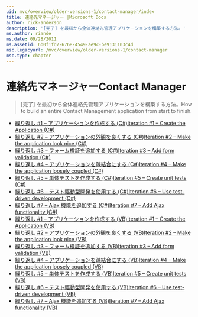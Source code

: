 ```yaml
---
uid: mvc/overview/older-versions-1/contact-manager/index
title: 連絡先マネージャー |Microsoft Docs
author: rick-anderson
description: '[完了] を最初から全体連絡先管理アプリケーションを構築する方法。'
ms.author: riande
ms.date: 09/28/2011
ms.assetid: 6b0f1fd7-6768-4549-ae9c-be9131103c4d
msc.legacyurl: /mvc/overview/older-versions-1/contact-manager
msc.type: chapter
---
```

<a name="contact-manager"></a><span data-ttu-id="39de5-103">連絡先マネージャー</span><span class="sxs-lookup"><span data-stu-id="39de5-103">Contact Manager</span></span>
====================
> <span data-ttu-id="39de5-104">[完了] を最初から全体連絡先管理アプリケーションを構築する方法。</span><span class="sxs-lookup"><span data-stu-id="39de5-104">How to build an entire Contact Management application from start to finish.</span></span>


- [<span data-ttu-id="39de5-105">繰り返し #1 – アプリケーションを作成する (C#)</span><span class="sxs-lookup"><span data-stu-id="39de5-105">Iteration #1 – Create the Application (C#)</span></span>](iteration-1-create-the-application-cs.md)
- [<span data-ttu-id="39de5-106">繰り返し #2 – アプリケーションの外観を良くする (C#)</span><span class="sxs-lookup"><span data-stu-id="39de5-106">Iteration #2 – Make the application look nice (C#)</span></span>](iteration-2-make-the-application-look-nice-cs.md)
- [<span data-ttu-id="39de5-107">繰り返し #3 – フォーム検証を追加する (C#)</span><span class="sxs-lookup"><span data-stu-id="39de5-107">Iteration #3 – Add form validation (C#)</span></span>](iteration-3-add-form-validation-cs.md)
- [<span data-ttu-id="39de5-108">繰り返し #4 – アプリケーションを疎結合にする (C#)</span><span class="sxs-lookup"><span data-stu-id="39de5-108">Iteration #4 – Make the application loosely coupled (C#)</span></span>](iteration-4-make-the-application-loosely-coupled-cs.md)
- [<span data-ttu-id="39de5-109">繰り返し #5 – 単体テストを作成する (C#)</span><span class="sxs-lookup"><span data-stu-id="39de5-109">Iteration #5 – Create unit tests (C#)</span></span>](iteration-5-create-unit-tests-cs.md)
- [<span data-ttu-id="39de5-110">繰り返し #6 – テスト駆動型開発を使用する (C#)</span><span class="sxs-lookup"><span data-stu-id="39de5-110">Iteration #6 – Use test-driven development (C#)</span></span>](iteration-6-use-test-driven-development-cs.md)
- [<span data-ttu-id="39de5-111">繰り返し #7 – Ajax 機能を追加する (C#)</span><span class="sxs-lookup"><span data-stu-id="39de5-111">Iteration #7 – Add Ajax functionality (C#)</span></span>](iteration-7-add-ajax-functionality-cs.md)
- [<span data-ttu-id="39de5-112">繰り返し #1 – アプリケーションを作成する (VB)</span><span class="sxs-lookup"><span data-stu-id="39de5-112">Iteration #1 – Create the Application (VB)</span></span>](iteration-1-create-the-application-vb.md)
- [<span data-ttu-id="39de5-113">繰り返し #2 – アプリケーションの外観を良くする (VB)</span><span class="sxs-lookup"><span data-stu-id="39de5-113">Iteration #2 – Make the application look nice (VB)</span></span>](iteration-2-make-the-application-look-nice-vb.md)
- [<span data-ttu-id="39de5-114">繰り返し #3 – フォーム検証を追加する (VB)</span><span class="sxs-lookup"><span data-stu-id="39de5-114">Iteration #3 – Add form validation (VB)</span></span>](iteration-3-add-form-validation-vb.md)
- [<span data-ttu-id="39de5-115">繰り返し #4 – アプリケーションを疎結合にする (VB)</span><span class="sxs-lookup"><span data-stu-id="39de5-115">Iteration #4 – Make the application loosely coupled (VB)</span></span>](iteration-4-make-the-application-loosely-coupled-vb.md)
- [<span data-ttu-id="39de5-116">繰り返し #5 – 単体テストを作成する (VB)</span><span class="sxs-lookup"><span data-stu-id="39de5-116">Iteration #5 – Create unit tests (VB)</span></span>](iteration-5-create-unit-tests-vb.md)
- [<span data-ttu-id="39de5-117">繰り返し #6 – テスト駆動型開発を使用する (VB)</span><span class="sxs-lookup"><span data-stu-id="39de5-117">Iteration #6 – Use test-driven development (VB)</span></span>](iteration-6-use-test-driven-development-vb.md)
- [<span data-ttu-id="39de5-118">繰り返し #7 – Ajax 機能を追加する (VB)</span><span class="sxs-lookup"><span data-stu-id="39de5-118">Iteration #7 – Add Ajax functionality (VB)</span></span>](iteration-7-add-ajax-functionality-vb.md)
